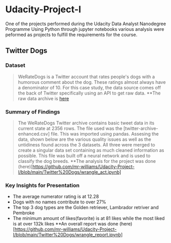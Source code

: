 # Udacity-Project-I
One of the projects performed during the Udacity Data Analyst Nanodegree Programme
Using Python through jupyter notebooks various analysis were peformed as projects to fulfill the requirements for the course.

## Twitter Dogs
### Dataset
> WeRateDogs is a Twitter account that rates people's dogs with a humorous comment about the dog. These ratings almost always have a denominator of 10.
For this case study, the data source comes off the back of Twitter specifically using an API to get raw data. **The raw data archive is [here](https://github.com/mr-williams/Udacity-Project-I/blob/main/Twitter%20Dogs/twitter-archive-enhanced.csv)

### Summary of Findings
> The WeRateDogs Twitter archive contains basic tweet data in its current state at 2356 rows. The file used was the [twitter-archive-enhanced.csv] file. This was imported using pandas. Assesing the data, shown below are the various quality issues as well as the untidiness found across the 3 datasets. All three were merged to create a singular data set containing as much cleaned information as possible. This file was built off a neural network and is used to classify the dog breeds.
> **The analysis for the project was done (here)[https://github.com/mr-williams/Udacity-Project-I/blob/main/Twitter%20Dogs/wrangle_act.ipynb]

### Key Insights for Presentation
- The average numerator rating is at 12.28
- Dogs with no names contribute to over 27%
- The top 3 dog types are the Golden retriever, Lambrador retriver and Pembroke
- The minimum amount of likes(favorite) is at 81 likes while the most liked is at over 132k likes
**An overall report was done (here)[https://github.com/mr-williams/Udacity-Project-I/blob/main/Twitter%20Dogs/wrangle_report.ipynb]
